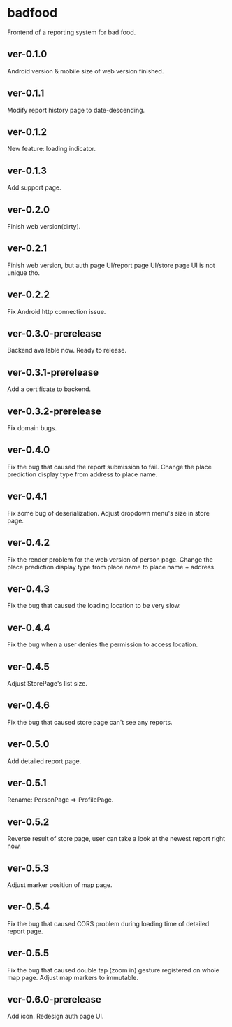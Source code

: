 # badfood

Frontend of a reporting system for bad food.

## ver-0.1.0

Android version & mobile size of web version finished.

## ver-0.1.1

Modify report history page to date-descending.

## ver-0.1.2

New feature: loading indicator.

## ver-0.1.3

Add support page.

## ver-0.2.0

Finish web version(dirty).

## ver-0.2.1

Finish web version, but auth page UI/report page UI/store page UI is not unique tho.

## ver-0.2.2

Fix Android http connection issue.

## ver-0.3.0-prerelease

Backend available now. Ready to release.

## ver-0.3.1-prerelease

Add a certificate to backend.

## ver-0.3.2-prerelease

Fix domain bugs.

## ver-0.4.0

Fix the bug that caused the report submission to fail.
Change the place prediction display type from address to place name.

## ver-0.4.1

Fix some bug of deserialization.
Adjust dropdown menu's size in store page.

## ver-0.4.2

Fix the render problem for the web version of person page.
Change the place prediction display type from place name to place name + address.

## ver-0.4.3

Fix the bug that caused the loading location to be very slow.

## ver-0.4.4

Fix the bug when a user denies the permission to access location.

## ver-0.4.5

Adjust StorePage's list size.

## ver-0.4.6

Fix the bug that caused store page can't see any reports.

## ver-0.5.0

Add detailed report page.

## ver-0.5.1

Rename: PersonPage => ProfilePage.

## ver-0.5.2

Reverse result of store page, user can take a look at the newest report right now.

## ver-0.5.3

Adjust marker position of map page.

## ver-0.5.4

Fix the bug that caused CORS problem during loading time of detailed report page.

## ver-0.5.5

Fix the bug that caused double tap (zoom in) gesture registered on whole map page.
Adjust map markers to immutable.

## ver-0.6.0-prerelease

Add icon.
Redesign auth page UI.

